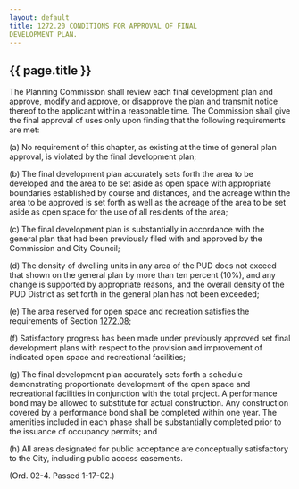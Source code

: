 ```yaml
---
layout: default 
title: 1272.20 CONDITIONS FOR APPROVAL OF FINAL
DEVELOPMENT PLAN.
---
```


{{ page.title }}
----------------

The Planning Commission shall review each final development plan and
approve, modify and approve, or disapprove the plan and transmit notice
thereof to the applicant within a reasonable time. The Commission shall
give the final approval of uses only upon finding that the following
requirements are met:

​(a) No requirement of this chapter, as existing at the time of general
plan approval, is violated by the final development plan;

​(b) The final development plan accurately sets forth the area to be
developed and the area to be set aside as open space with appropriate
boundaries established by course and distances, and the acreage within
the area to be approved is set forth as well as the acreage of the area
to be set aside as open space for the use of all residents of the area;

​(c) The final development plan is substantially in accordance with the
general plan that had been previously filed with and approved by the
Commission and City Council;

​(d) The density of dwelling units in any area of the PUD does not
exceed that shown on the general plan by more than ten percent (10%),
and any change is supported by appropriate reasons, and the overall
density of the PUD District as set forth in the general plan has not
been exceeded;

​(e) The area reserved for open space and recreation satisfies the
requirements of Section [1272.08](5394af73.html);

​(f) Satisfactory progress has been made under previously approved set
final development plans with respect to the provision and improvement of
indicated open space and recreational facilities;

​(g) The final development plan accurately sets forth a schedule
demonstrating proportionate development of the open space and
recreational facilities in conjunction with the total project. A
performance bond may be allowed to substitute for actual construction.
Any construction covered by a performance bond shall be completed within
one year. The amenities included in each phase shall be substantially
completed prior to the issuance of occupancy permits; and

​(h) All areas designated for public acceptance are conceptually
satisfactory to the City, including public access easements.

(Ord. 02-4. Passed 1-17-02.)
